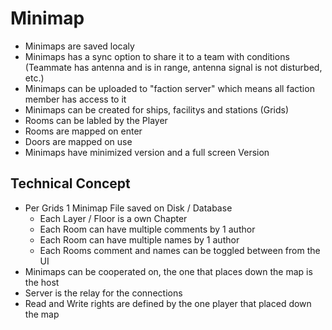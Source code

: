 # Minimap
- Minimaps are saved localy
- Minimaps has a sync option to share it to a team with conditions (Teammate has antenna and is in range, antenna signal is not disturbed, etc.)
- Minimaps can be uploaded to "faction server" which means all faction member has access to it
- Minimaps can be created for ships, facilitys and stations (Grids)
- Rooms can be labled by the Player
- Rooms are mapped on enter
- Doors are mapped on use
- Minimaps have minimized version and a full screen Version

## Technical Concept
- Per Grids 1 Minimap File saved on Disk / Database
  - Each Layer / Floor is a own Chapter
  - Each Room can have multiple comments by 1 author
  - Each Room can have multiple names by 1 author
  - Each Rooms comment and names can be toggled between from the UI
- Minimaps can be cooperated on, the one that places down the map is the host
- Server is the relay for the connections
- Read and Write rights are defined by the one player that placed down the map
